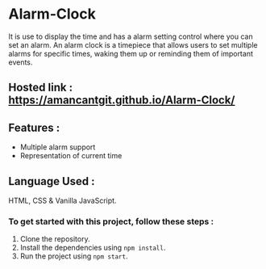 # Alarm-Clock

It is use to display the time and has a alarm setting control where you can set an alarm. An alarm clock is a timepiece that allows users to set multiple alarms for specific times, waking them up or reminding them of important events.

## Hosted link : https://amancantgit.github.io/Alarm-Clock/

## Features :
- Multiple alarm support
- Representation of current time

## Language Used :
HTML, CSS & Vanilla JavaScript.

### To get started with this project, follow these steps :
1. Clone the repository.
2. Install the dependencies using `npm install`.
3. Run the project using `npm start`.
